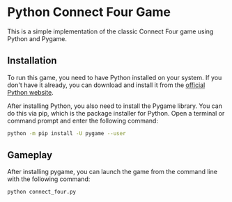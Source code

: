 # Python Connect Four Game

This is a simple implementation of the classic Connect Four game using Python and Pygame.

## Installation

To run this game, you need to have Python installed on your system. If you don't have it already, you can download and install it from the [official Python website](https://www.python.org/).

After installing Python, you also need to install the Pygame library. You can do this via pip, which is the package installer for Python. Open a terminal or command prompt and enter the following command:

```bash
python -m pip install -U pygame --user
```

## Gameplay

After installing pygame, you can launch the game from the command line with the following command:

```bash
python connect_four.py
```
